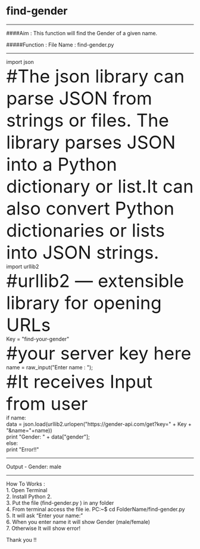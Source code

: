 # find-gender
<hr>
####Aim : This function will find the Gender of a given name.<br>

#####Function :  File Name : find-gender.py<br>
<hr>
import json <br>
 <font size="8px;"> #The json library can parse JSON from strings or files. The library parses JSON into a 	Python dictionary or list.It can also convert Python dictionaries or lists into JSON strings.</font><br>
import urllib2<br>
<font size="8px;"> #urllib2 — extensible library for opening URLs</font><br>
Key = "find-your-gender"<br>
<font size="8px;"> #your server key here</font><br>
name = raw_input("Enter name : ");<br>
<font size="8px;"> #It receives Input from user</font><br>
if name:<br>
    data = json.load(urllib2.urlopen("https://gender-api.com/get?key=" + Key + "&name="+name))<br>
    print "Gender: " + data["gender"];<br>
else:<br>
    print "Error!!"<br>
<hr>
Output - Gender: male<br>

<hr>
How To Works :<br>
1. Open Terminal<br>
2. Install Python 2.<br>
3. Put the file (find-gender.py ) in any folder<br>
4. From terminal access the file ie. PC:~$  cd FolderName/find-gender.py<br>
5. It will ask “Enter your name:”<br>
6. When you enter name it will show Gender (male/female)<br>
7. Otherwise It will show error!<br>


Thank you !!
